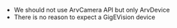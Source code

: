 * We should not use ArvCamera API but only ArvDevice
* There is no reason to expect a GigEVision device
